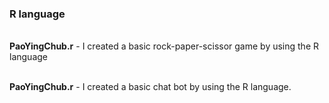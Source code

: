 ### R language
 
<br>**PaoYingChub.r** - I created a basic rock-paper-scissor game by using the R language

<br>**PaoYingChub.r** - I created a basic chat bot by using the R language.
